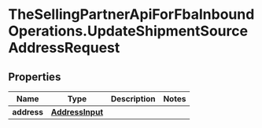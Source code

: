 # TheSellingPartnerApiForFbaInboundOperations.UpdateShipmentSourceAddressRequest

## Properties

Name | Type | Description | Notes
------------ | ------------- | ------------- | -------------
**address** | [**AddressInput**](AddressInput.md) |  | 


